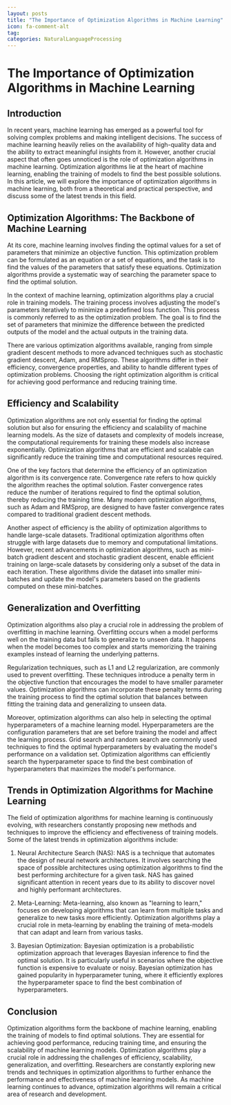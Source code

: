 ```yaml
---
layout: posts
title: "The Importance of Optimization Algorithms in Machine Learning"
icon: fa-comment-alt
tag:      
categories: NaturalLanguageProcessing
---
```



# The Importance of Optimization Algorithms in Machine Learning

## Introduction

In recent years, machine learning has emerged as a powerful tool for solving complex problems and making intelligent decisions. The success of machine learning heavily relies on the availability of high-quality data and the ability to extract meaningful insights from it. However, another crucial aspect that often goes unnoticed is the role of optimization algorithms in machine learning. Optimization algorithms lie at the heart of machine learning, enabling the training of models to find the best possible solutions. In this article, we will explore the importance of optimization algorithms in machine learning, both from a theoretical and practical perspective, and discuss some of the latest trends in this field.

## Optimization Algorithms: The Backbone of Machine Learning

At its core, machine learning involves finding the optimal values for a set of parameters that minimize an objective function. This optimization problem can be formulated as an equation or a set of equations, and the task is to find the values of the parameters that satisfy these equations. Optimization algorithms provide a systematic way of searching the parameter space to find the optimal solution.

In the context of machine learning, optimization algorithms play a crucial role in training models. The training process involves adjusting the model's parameters iteratively to minimize a predefined loss function. This process is commonly referred to as the optimization problem. The goal is to find the set of parameters that minimize the difference between the predicted outputs of the model and the actual outputs in the training data.

There are various optimization algorithms available, ranging from simple gradient descent methods to more advanced techniques such as stochastic gradient descent, Adam, and RMSprop. These algorithms differ in their efficiency, convergence properties, and ability to handle different types of optimization problems. Choosing the right optimization algorithm is critical for achieving good performance and reducing training time.

## Efficiency and Scalability

Optimization algorithms are not only essential for finding the optimal solution but also for ensuring the efficiency and scalability of machine learning models. As the size of datasets and complexity of models increase, the computational requirements for training these models also increase exponentially. Optimization algorithms that are efficient and scalable can significantly reduce the training time and computational resources required.

One of the key factors that determine the efficiency of an optimization algorithm is its convergence rate. Convergence rate refers to how quickly the algorithm reaches the optimal solution. Faster convergence rates reduce the number of iterations required to find the optimal solution, thereby reducing the training time. Many modern optimization algorithms, such as Adam and RMSprop, are designed to have faster convergence rates compared to traditional gradient descent methods.

Another aspect of efficiency is the ability of optimization algorithms to handle large-scale datasets. Traditional optimization algorithms often struggle with large datasets due to memory and computational limitations. However, recent advancements in optimization algorithms, such as mini-batch gradient descent and stochastic gradient descent, enable efficient training on large-scale datasets by considering only a subset of the data in each iteration. These algorithms divide the dataset into smaller mini-batches and update the model's parameters based on the gradients computed on these mini-batches.

## Generalization and Overfitting

Optimization algorithms also play a crucial role in addressing the problem of overfitting in machine learning. Overfitting occurs when a model performs well on the training data but fails to generalize to unseen data. It happens when the model becomes too complex and starts memorizing the training examples instead of learning the underlying patterns.

Regularization techniques, such as L1 and L2 regularization, are commonly used to prevent overfitting. These techniques introduce a penalty term in the objective function that encourages the model to have smaller parameter values. Optimization algorithms can incorporate these penalty terms during the training process to find the optimal solution that balances between fitting the training data and generalizing to unseen data.

Moreover, optimization algorithms can also help in selecting the optimal hyperparameters of a machine learning model. Hyperparameters are the configuration parameters that are set before training the model and affect the learning process. Grid search and random search are commonly used techniques to find the optimal hyperparameters by evaluating the model's performance on a validation set. Optimization algorithms can efficiently search the hyperparameter space to find the best combination of hyperparameters that maximizes the model's performance.

## Trends in Optimization Algorithms for Machine Learning

The field of optimization algorithms for machine learning is continuously evolving, with researchers constantly proposing new methods and techniques to improve the efficiency and effectiveness of training models. Some of the latest trends in optimization algorithms include:

1. Neural Architecture Search (NAS): NAS is a technique that automates the design of neural network architectures. It involves searching the space of possible architectures using optimization algorithms to find the best performing architecture for a given task. NAS has gained significant attention in recent years due to its ability to discover novel and highly performant architectures.

2. Meta-Learning: Meta-learning, also known as "learning to learn," focuses on developing algorithms that can learn from multiple tasks and generalize to new tasks more efficiently. Optimization algorithms play a crucial role in meta-learning by enabling the training of meta-models that can adapt and learn from various tasks.

3. Bayesian Optimization: Bayesian optimization is a probabilistic optimization approach that leverages Bayesian inference to find the optimal solution. It is particularly useful in scenarios where the objective function is expensive to evaluate or noisy. Bayesian optimization has gained popularity in hyperparameter tuning, where it efficiently explores the hyperparameter space to find the best combination of hyperparameters.

## Conclusion

Optimization algorithms form the backbone of machine learning, enabling the training of models to find optimal solutions. They are essential for achieving good performance, reducing training time, and ensuring the scalability of machine learning models. Optimization algorithms play a crucial role in addressing the challenges of efficiency, scalability, generalization, and overfitting. Researchers are constantly exploring new trends and techniques in optimization algorithms to further enhance the performance and effectiveness of machine learning models. As machine learning continues to advance, optimization algorithms will remain a critical area of research and development.